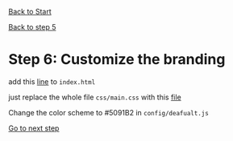 [Back to Start](github.md)

[Back to step 5](GitHub_step5.md)

# Step 6: Customize the branding

add this [line](https://gist.github.com/daveism/9d02902697ffc62f4ccc4f67b7ce011e#file-ncgis-2017-index-no-dns-html-L16) to `index.html`

just replace the whole file `css/main.css` with this [file](https://gist.github.com/daveism/aa4af8c979021671d9ec6ab37d729a60)


Change the color scheme to #5091B2 in `config/deafualt.js`

[Go to next step](GitHub_step7.md)
